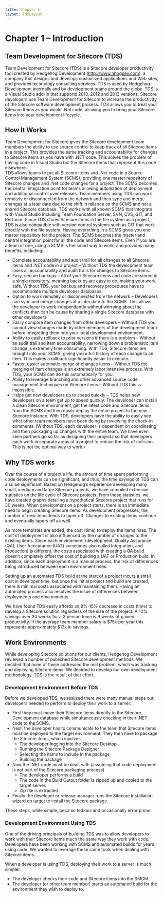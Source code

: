 ```yaml
---
title: Chapter 1
layout: TdsLayout
---
```


# Chapter 1 – Introduction

## Team Development for Sitecore (TDS)

Team Development for Sitecore (TDS) is a Sitecore developer productivity tool created by Hedgehog Development (http://www.hhogdev.com), a company that designs and develops customized applications and Web sites, and provides technology consulting services.  TDS is used by Hedgehog Development internally and by development teams around the globe.
TDS is a Visual Studio add-in that supports 2010, 2012 and 2013 versions.  Sitecore developers use Team Development for Sitecore to increase the productivity of the Sitecore software development process. TDS allows you to treat your Sitecore Items as you would .Net code, allowing you to bring your Sitecore items into your development lifecycle.

## How It Works

Team Development for Sitecore gives the Sitecore development team members the ability to use source control to keep track of all Sitecore items in a project. This provides the same tracking and accountability for changes to Sitecore items as you have with .NET code.  This solves the problem of having code in Visual Studio but the Sitecore items that represent this code elsewhere.  
TDS allows teams to put all Sitecore items and .Net code in a Source Control Management System (SCMS), providing one master repository of Sitecore changes and .Net code changes for a project.  The SCMS becomes the central integration point for teams allowing automation of deployment and additional control over releases.  Team members using TDS can work remotely or disconnected from the network and then sync and merge changes at a later date due to the shift in reliance on the SCMS and not a shared Sitecore database.
TDS works with all known SCMS that integrate with Visual Studio including Team Foundation Server, SVN, CVS, GIT, and Perforce. Since TDS stores Sitecore items in the file system as a project, TDS is also compatible with version control systems such as GIT that work directly with the file system. 
Having everything in a SCMS gives you one master repository for the project. The SCMS becomes the master and central integration point for all the code and Sitecore items. Even if you are a team of one, using a SCMS is the smart way to work, and provides many benefits, including:

* Complete accountability and audit trail for all changes to all Sitecore items and .NET code in a project – Without TDS the development team loses all accountability and audit trails for changes to Sitecore items.
* Easy, secure backups – All of your Sitecore items and code are stored in a single repository, meaning backups are easy to do, making your work safe. Without TDS, your backup and recovery procedures have to accommodate multiple developer databases.
* Option to work remotely or disconnected from the network – Developers can sync and merge changes at a later date to the SCMS.  This allows the developer to work independently without worrying about the conflicts than can be cause by sharing a single Sitecore database with other developers.
* Easily compare item changes from other developers – Without TDS you cannot view changes made by other members of the development team before integrating them into your local development environment.
* Ability to easily rollback to prior versions if there is a problem – Without an audit trail and item accountability, narrowing down a problematic item change is extremely time consuming.  With TDS, Sitecore items are brought into your SCMS, giving you a full history of each change to an item. This makes a rollback significantly easier to execute. 
* Faster, easier automatic merge of changes items – Without TDS the merging of item changes is an extremely labor intensive process. With TDS, your SCMS can do this automatically for you.
* Ability to leverage branching and other advanced source code management techniques on Sitecore items – Without TDS this is impossible.
* Helps get new developers up to speed quickly – TDS helps new developers on a team get up to speed quickly. The developer can install a clean Sitecore environment, get the latest code and Sitecore items from the SCMS and then easily deploy the entire project to the new Sitecore instance. With TDS, developers have the ability to easily see what other team members have been doing by reviewing the check-in comments. (Without TDS, each developer is dependent on coordinating and then packaging up changes with the entire team. We have even seen partners go so far as designing their projects so that developers each work in separate areas of a project to reduce the risk of collision. This is not the optimal way to work.)

## Why TDS works

Over the course of a project's life, the amount of time spent performing code deployments can be significant, and thus, the time savings of TDS can also be significant. Based on Hedgehog’s experience developing many small, medium and large Sitecore projects, we have compiled extensive statistics on the life cycle of Sitecore projects. From these statistics, we have created graphs detailing a hypothetical Sitecore project that runs for 30 weeks.
When development on a project starts, there is an immediate need to begin creating Sitecore items. As development progresses, the number of new items tends to taper off. Changes to existing items continue and eventually tapers off as well.
 
As more templates are added, the cost (time) to deploy the items rises. The cost of deployment is also influenced by the number of changes to the existing items. Since each environment (development, Quality Assurance (QA), User Acceptance (UAT) sometimes also called Integration, and Production) is different, the costs associated with creating a QA build doesn’t completely offset the cost of building a UAT or Production build. In addition, since each deployment is a manual process, the risk of differences being introduced between each environment rises.
 

Setting up an automated TDS build at the start of a project incurs a small cost in developer time, but once the initial project and build are created, there is minimal costs associated with maintaining them. Having an automated process also resolves the issue of differences between deployments and environments.
 
We have found TDS easily affords an 8%-15% decrease in costs (time) to develop a Sitecore solution regardless of the size of the project. A 10% savings over 30 weeks for a 3 person team is 9 weeks of gained productivity. If the average team member salary is $75k per year this represents approximately $13k in savings.

## Work Environments

While developing Sitecore solutions for our clients, Hedgehog Development reviewed a number of published Sitecore development methods. We decided that none of these addressed the real problem, which was tracking and deploying Sitecore items. We decided to develop our own development methodology. TDS is the result of that effort.

### Development Environment Before TDS

Before we developed TDS, we realized there were many manual steps our developers needed to perform to deploy their work to a server.
 
* First they must move their Sitecore items directly to the Sitecore Development database while simultaneously checking in their .NET code to the SCMS.
* Next, the developer has to communicate to the team that Sitecore items must be deployed to the target environment. They then have to package the Sitecore items, which involves:
	* The developer logging into the Sitecore Desktop
	* Running the Sitecore Package Designer
	* Selecting the items to include in the package
	* Building the package
* Now the .NET code must be dealt with (assuming that code deployment is not part of the Sitecore packaging process)
	* The developer performs a build
	* The code in the Build Output folder is zipped up and copied to the target server.
	* Zip file is extracted
* Finally the developer or release manager runs the Sitecore Installation wizard on target to install the Sitecore package.

These steps, while simple, became tedious and occasionally error prone.

### Development Environment Using TDS

One of the driving principals of building TDS was to allow developers to work with their Sitecore items much the same way they work with code. Developers have been working with SCMS and automated builds for years using code. We wanted to leverage these same tools when dealing with Sitecore items.

When a developer is using TDS, deploying their work to a server is much simpler.

* The developer checks their code and Sitecore items into the SMCM.
* The developer (or other team member) starts an automated build for the environment they wish to deploy to.